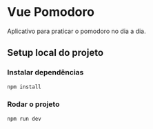 # Vue Pomodoro

Aplicativo para praticar o pomodoro no dia a dia.

## Setup local do projeto

### Instalar dependências
```sh
npm install
```

### Rodar o projeto

```sh
npm run dev
```
